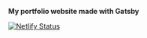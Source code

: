 **My portfolio website made with Gatsby**

[![Netlify Status](https://api.netlify.com/api/v1/badges/d5400c9e-9436-48df-980e-11a59ebe3206/deploy-status)](https://app.netlify.com/sites/blissful-heisenberg-3022b2/deploys)
